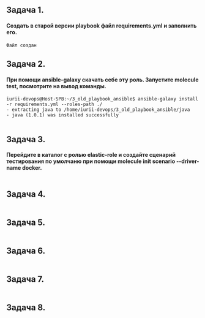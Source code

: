 ## **Задача 1.**
#### Создать в старой версии playbook файл requirements.yml и заполнить его. 
```
Файл создан
```
## **Задача 2.** 
#### При помощи ansible-galaxy скачать себе эту роль. Запустите molecule test, посмотрите на вывод команды.
```
iurii-devops@Host-SPB:~/3_old_playbook_ansible$ ansible-galaxy install -r requirements.yml --roles-path ./
- extracting java to /home/iurii-devops/3_old_playbook_ansible/java
- java (1.0.1) was installed successfully
```
```

```
## **Задача 3.** 
#### Перейдите в каталог с ролью elastic-role и создайте сценарий тестирования по умолчаню при помощи molecule init scenario --driver-name docker.
```

```
## **Задача 4.** 
#### 
```

```
## **Задача 5.** 
#### 
```

```
## **Задача 6.** 
#### 
```

```
## **Задача 7.** 
#### 
```

```
## **Задача 8.** 
#### 
```

```
